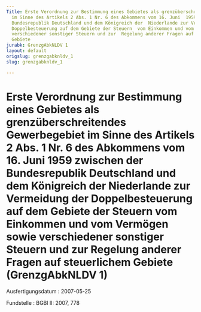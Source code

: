 ```yaml
---
Title: Erste Verordnung zur Bestimmung eines Gebietes als grenzüberschreitendes  Gewerbegebiet
  im Sinne des Artikels 2 Abs. 1 Nr. 6 des Abkommens vom 16. Juni  1959 zwischen der
  Bundesrepublik Deutschland und dem Königreich der  Niederlande zur Vermeidung der
  Doppelbesteuerung auf dem Gebiete der Steuern  vom Einkommen und vom Vermögen sowie
  verschiedener sonstiger Steuern und zur  Regelung anderer Fragen auf steuerlichem
  Gebiete
jurabk: GrenzgAbkNLDV 1
layout: default
origslug: grenzgabknldv_1
slug: grenzgabknldv_1

---
```


# Erste Verordnung zur Bestimmung eines Gebietes als grenzüberschreitendes  Gewerbegebiet im Sinne des Artikels 2 Abs. 1 Nr. 6 des Abkommens vom 16. Juni  1959 zwischen der Bundesrepublik Deutschland und dem Königreich der  Niederlande zur Vermeidung der Doppelbesteuerung auf dem Gebiete der Steuern  vom Einkommen und vom Vermögen sowie verschiedener sonstiger Steuern und zur  Regelung anderer Fragen auf steuerlichem Gebiete (GrenzgAbkNLDV 1)

Ausfertigungsdatum
:   2007-05-25

Fundstelle
:   BGBl II: 2007, 778

